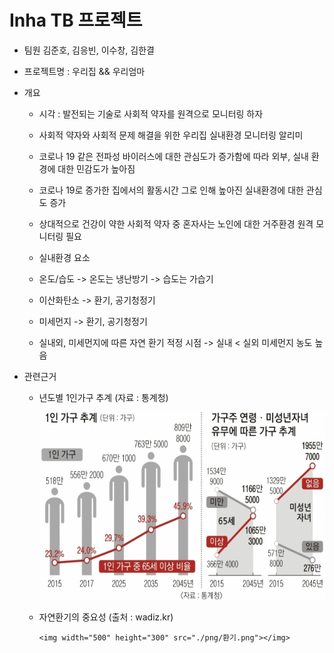 # Inha TB 프로젝트

  - 팀원
    김준호, 김응빈, 이수창, 김한결
    
  - 프로젝트명 : 우리집 && 우리엄마
  
  - 개요
     - 시각 : 발전되는 기술로 사회적 약자를 원격으로 모니터링 하자
     - 사회적 약자와 사회적 문제 해결을 위한 우리집 실내환경 모니터링 알리미 
     - 코로나 19 같은 전파성 바이러스에 대한 관심도가 증가함에 따라 외부, 실내 환경에 대한 민감도가 높아짐 
     - 코로나 19로 증가한 집에서의 활동시간 그로 인해 높아진 실내환경에 대한 관심도 증가
     - 상대적으로 건강이 약한 사회적 약자 중 혼자사는 노인에 대한 거주환경 원격 모니터링 필요
     
     - 실내환경 요소
     - 온도/습도
         -> 온도는 냉난방기 
         -> 습도는 가습기 
     - 이산화탄소
         -> 환기, 공기청정기
     - 미세먼지
         -> 환기, 공기청정기
         
     - 실내외, 미세먼지에 따른 자연 환기 적정 시점
         -> 실내 < 실외 미세먼지 농도 높음
          

  - 관련근거 
  
     - 년도별 1인가구 추계 (자료 : 통계청) 
     
        <img width="500" height="300" src="./png/1인가구.jpg"></img>

     - 자연환기의 중요성 (출처 : wadiz.kr)
     
           <img width="500" height="300" src="./png/환기.png"></img>
     
